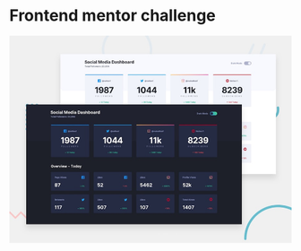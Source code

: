 # Frontend mentor challenge

![social](https://raw.githubusercontent.com/andresebb/social-media-dashboard/master/images/desktop-preview.jpg)
